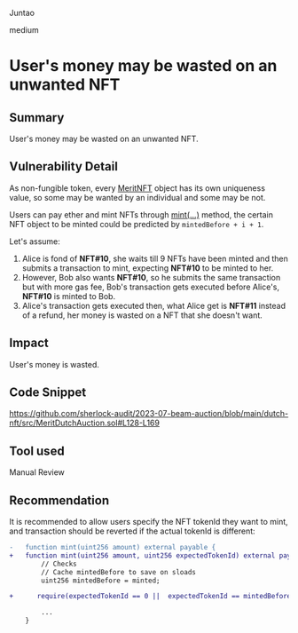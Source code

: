Juntao

medium

# User's money may be wasted on an unwanted NFT

## Summary

User's money may be wasted on an unwanted NFT.

## Vulnerability Detail

As non-fungible token, every [MeritNFT](https://github.com/sherlock-audit/2023-07-beam-auction/blob/main/dutch-nft/src/MeritNFT.sol#L10) object has its own uniqueness value, so some may be wanted by an individual and some may be not.

Users can pay ether and mint NFTs through [mint(...)](https://github.com/sherlock-audit/2023-07-beam-auction/blob/main/dutch-nft/src/MeritDutchAuction.sol#L128-L169) method, the certain NFT object to be minted could be predicted by `mintedBefore + i + 1`.

Let's assume:
1. Alice is fond of **NFT#10**, she waits till 9 NFTs have been minted and then submits a transaction to mint, expecting **NFT#10** to be minted to her.
2. However, Bob also wants **NFT#10**, so he submits the same transaction but with more gas fee, Bob's transaction gets executed before Alice's, **NFT#10** is minted to Bob. 
3. Alice's transaction gets executed then, what Alice get is **NFT#11** instead of a refund, her money is wasted on a NFT that she doesn't want.

## Impact

User's money is wasted.

## Code Snippet

https://github.com/sherlock-audit/2023-07-beam-auction/blob/main/dutch-nft/src/MeritDutchAuction.sol#L128-L169

## Tool used

Manual Review

## Recommendation

It is recommended to allow users specify the NFT tokenId they want to mint, and transaction should be reverted if the actual tokenId is different:
```diff
-   function mint(uint256 amount) external payable {
+   function mint(uint256 amount, uint256 expectedTokenId) external payable {
        // Checks
        // Cache mintedBefore to save on sloads
        uint256 mintedBefore = minted;

+      require(expectedTokenId == 0 ||  expectedTokenId == mintedBefore + 1)

        ...
    }
```
